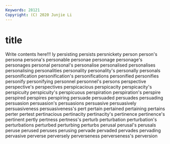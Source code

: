 ```yaml
---
Keywords: 28121
Copyright: (C) 2020 Junjie Li
---
```


# title

Write contents here!!!
ly 
persisting 
persists 
persnickety 
person 
person's 
persona 
persona's 
personable 
personae
personage 
personage's 
personages 
personal 
personal's 
personalise 
personalised 
personalises 
personalising 
personalities
personality 
personality's 
personally 
personals 
personification 
personification's 
personifications 
personified 
personifies 
personify
personifying 
personnel 
personnel's 
persons 
perspective 
perspective's 
perspectives 
perspicacious 
perspicacity 
perspicacity's
perspicuity 
perspicuity's 
perspicuous 
perspiration 
perspiration's 
perspire 
perspired 
perspires 
perspiring 
persuade
persuaded 
persuades 
persuading 
persuasion 
persuasion's 
persuasions 
persuasive 
persuasively 
persuasiveness 
persuasiveness's
pert 
pertain 
pertained 
pertaining 
pertains 
perter 
pertest 
pertinacious 
pertinacity 
pertinacity's
pertinence 
pertinence's 
pertinent 
pertly 
pertness 
pertness's 
perturb 
perturbation 
perturbation's 
perturbations
perturbed 
perturbing 
perturbs 
perusal 
perusal's 
perusals 
peruse 
perused 
peruses 
perusing
pervade 
pervaded 
pervades 
pervading 
pervasive 
perverse 
perversely 
perverseness 
perverseness's 
perversion
